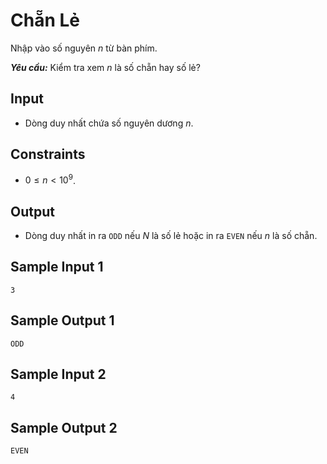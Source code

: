 # Chẵn Lẻ

Nhập vào số nguyên $n$ từ bàn phím.

***Yêu cầu:*** Kiểm tra xem $n$ là số chẵn hay số lẻ?

## Input

- Dòng duy nhất chứa số nguyên dương $n$.

## Constraints

- $0 \le n < 10^9$.

## Output

- Dòng duy nhất in ra `ODD` nếu $N$ là số lẻ hoặc in ra `EVEN` nếu $n$ là số chẵn.

## Sample Input 1

```
3
```

## Sample Output 1

```
ODD
```

## Sample Input 2

```
4
```

## Sample Output 2

```
EVEN
```
